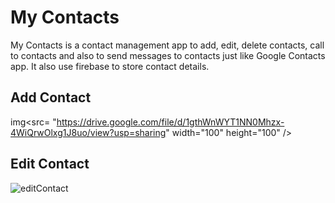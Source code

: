 # My Contacts

My Contacts is a contact management app to add, edit, delete contacts, call to contacts and also to send messages to contacts just like Google Contacts app. It also use firebase to store contact details.  

## Add Contact
img<src= "https://drive.google.com/file/d/1gthWnWYT1NN0Mhzx-4WiQrwOlxg1J8uo/view?usp=sharing" width="100" height="100" />

## Edit Contact
![editContact](https://user-images.githubusercontent.com/62495202/87679733-281b7300-c79a-11ea-967f-2258886a38ac.gif)
